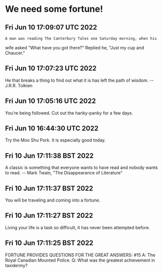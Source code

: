 # We need some fortune!


## Fri Jun 10 17:09:07 UTC 2022

	A man was reading The Canterbury Tales one Saturday morning, when his
wife asked "What have you got there?"  Replied he, "Just my cup and Chaucer."


## Fri Jun 10 17:07:23 UTC 2022

He that breaks a thing to find out what it is has left the path of wisdom.
		-- J.R.R. Tolkien


## Fri Jun 10 17:05:16 UTC 2022

You're being followed.  Cut out the hanky-panky for a few days.


## Fri Jun 10 16:44:30 UTC 2022

Try the Moo Shu Pork.  It is especially good today.


## Fri 10 Jun 17:11:38 BST 2022

A classic is something that everyone wants to have read
and nobody wants to read.
		-- Mark Twain, "The Disappearance of Literature"


## Fri 10 Jun 17:11:37 BST 2022

You will be traveling and coming into a fortune.


## Fri 10 Jun 17:11:27 BST 2022

Living your life is a task so difficult, it has never been attempted before.


## Fri 10 Jun 17:11:25 BST 2022

FORTUNE PROVIDES QUESTIONS FOR THE GREAT ANSWERS: #15
A:	The Royal Canadian Mounted Police.
Q:	What was the greatest achievement in taxidermy?
